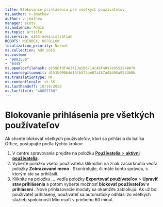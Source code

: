 ```yaml
---
title: Blokovanie prihlásenia pre všetkých používateľov
ms.author: v-jmathew
author: v-jmathew
manager: scotv
ms.audience: Admin
ms.topic: article
ms.service: o365-administration
ROBOTS: NOINDEX, NOFOLLOW
localization_priority: Normal
ms.collection: Adm_O365
ms.custom:
- "9003536"
- "6445"
ms.openlocfilehash: b1596fdf463413a5b6714c48f4097e9552948070
ms.sourcegitcommit: d151b09064df3fb573ae07a387a08d98a9553b9b
ms.translationtype: MT
ms.contentlocale: sk-SK
ms.lasthandoff: 10/28/2020
ms.locfileid: "48807760"
---
```

# <a name="block-sign-in-for-all-users"></a>Blokovanie prihlásenia pre všetkých používateľov

Ak chcete blokovať všetkých používateľov, ktorí sa prihlásia do balíka Office, postupujte podľa týchto krokov:

1. V centre spravovania prejdite na položku [ **Používatelia**  >  **aktívni používatelia**](https://admin.microsoft.com/Adminportal/Home?source=applauncher#/users).
2. Vyberte položku všetci používatelia kliknutím na znak začiarknutia vedľa položky **Zobrazované meno** . Skontrolujte, či máte konto správcu, s ktorým ste sa prihlásili.
3. Kliknite na položku **...** vedľa položky **Exportovať používateľov**  >  **Upraviť stav prihlásenia** a potom vyberte možnosť **blokovať používateľov v prihlásení** . Nové prihlasovacie moduly sa okamžite zablokujú. Ak už bol používateľ prihlásený, používateľ sa automaticky odhlási zo všetkých služieb spoločnosti Microsoft v priebehu 60 minút.
